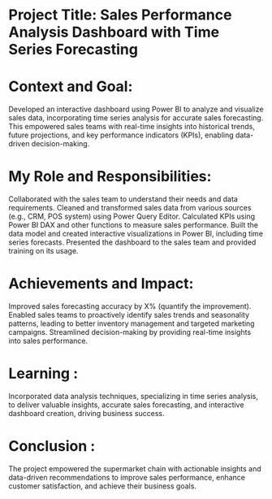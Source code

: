 # Project Title: Sales Performance Analysis Dashboard with Time Series Forecasting

# Context and Goal:

Developed an interactive dashboard using Power BI to analyze and visualize sales data, incorporating time series analysis for accurate sales forecasting.
This empowered sales teams with real-time insights into historical trends, future projections, and key performance indicators (KPIs), enabling data-driven decision-making.

# My Role and Responsibilities:

Collaborated with the sales team to understand their needs and data requirements.
Cleaned and transformed sales data from various sources (e.g., CRM, POS system) using Power Query Editor.
Calculated KPIs using Power BI DAX and other functions to measure sales performance.
Built the data model and created interactive visualizations in Power BI, including time series forecasts.
Presented the dashboard to the sales team and provided training on its usage.

# Achievements and Impact:

Improved sales forecasting accuracy by X% (quantify the improvement).
Enabled sales teams to proactively identify sales trends and seasonality patterns, leading to better inventory management and targeted marketing campaigns.
Streamlined decision-making by providing real-time insights into sales performance.

# Learning : 
Incorporated data analysis techniques, specializing in time series analysis, to deliver valuable insights, accurate sales forecasting, and interactive dashboard creation, driving business success.

# Conclusion :  
The project empowered the supermarket chain with actionable insights and data-driven recommendations to improve sales performance, enhance customer satisfaction, and achieve their business goals.
